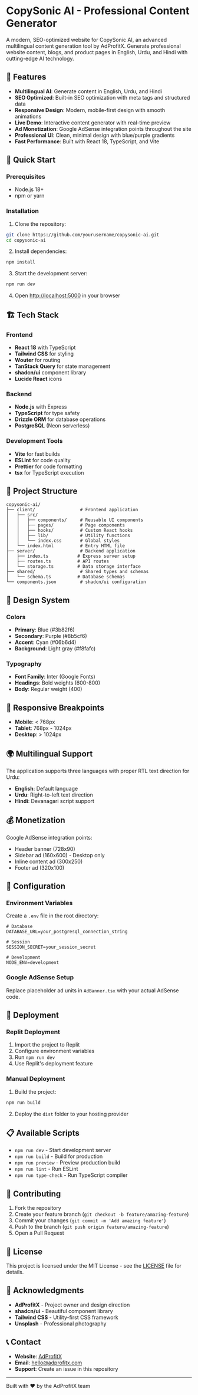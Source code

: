 # CopySonic AI - Professional Content Generator

A modern, SEO-optimized website for CopySonic AI, an advanced multilingual content generation tool by AdProfitX. Generate professional website content, blogs, and product pages in English, Urdu, and Hindi with cutting-edge AI technology.

## 🌟 Features

- **Multilingual AI**: Generate content in English, Urdu, and Hindi
- **SEO Optimized**: Built-in SEO optimization with meta tags and structured data
- **Responsive Design**: Modern, mobile-first design with smooth animations
- **Live Demo**: Interactive content generator with real-time preview
- **Ad Monetization**: Google AdSense integration points throughout the site
- **Professional UI**: Clean, minimal design with blue/purple gradients
- **Fast Performance**: Built with React 18, TypeScript, and Vite

## 🚀 Quick Start

### Prerequisites

- Node.js 18+ 
- npm or yarn

### Installation

1. Clone the repository:
```bash
git clone https://github.com/yourusername/copysonic-ai.git
cd copysonic-ai
```

2. Install dependencies:
```bash
npm install
```

3. Start the development server:
```bash
npm run dev
```

4. Open [http://localhost:5000](http://localhost:5000) in your browser

## 🏗️ Tech Stack

### Frontend
- **React 18** with TypeScript
- **Tailwind CSS** for styling
- **Wouter** for routing
- **TanStack Query** for state management
- **shadcn/ui** component library
- **Lucide React** icons

### Backend
- **Node.js** with Express
- **TypeScript** for type safety
- **Drizzle ORM** for database operations
- **PostgreSQL** (Neon serverless)

### Development Tools
- **Vite** for fast builds
- **ESLint** for code quality
- **Prettier** for code formatting
- **tsx** for TypeScript execution

## 📁 Project Structure

```
copysonic-ai/
├── client/                 # Frontend application
│   ├── src/
│   │   ├── components/     # Reusable UI components
│   │   ├── pages/          # Page components
│   │   ├── hooks/          # Custom React hooks
│   │   ├── lib/            # Utility functions
│   │   └── index.css       # Global styles
│   └── index.html          # Entry HTML file
├── server/                 # Backend application
│   ├── index.ts           # Express server setup
│   ├── routes.ts          # API routes
│   └── storage.ts         # Data storage interface
├── shared/                 # Shared types and schemas
│   └── schema.ts          # Database schemas
└── components.json         # shadcn/ui configuration
```

## 🎨 Design System

### Colors
- **Primary**: Blue (#3b82f6)
- **Secondary**: Purple (#8b5cf6)
- **Accent**: Cyan (#06b6d4)
- **Background**: Light gray (#f8fafc)

### Typography
- **Font Family**: Inter (Google Fonts)
- **Headings**: Bold weights (600-800)
- **Body**: Regular weight (400)

## 📱 Responsive Breakpoints

- **Mobile**: < 768px
- **Tablet**: 768px - 1024px
- **Desktop**: > 1024px

## 🌍 Multilingual Support

The application supports three languages with proper RTL text direction for Urdu:

- **English**: Default language
- **Urdu**: Right-to-left text direction
- **Hindi**: Devanagari script support

## 💰 Monetization

Google AdSense integration points:
- Header banner (728x90)
- Sidebar ad (160x600) - Desktop only
- Inline content ad (300x250)
- Footer ad (320x100)

## 🔧 Configuration

### Environment Variables

Create a `.env` file in the root directory:

```env
# Database
DATABASE_URL=your_postgresql_connection_string

# Session
SESSION_SECRET=your_session_secret

# Development
NODE_ENV=development
```

### Google AdSense Setup

Replace placeholder ad units in `AdBanner.tsx` with your actual AdSense code.

## 🚀 Deployment

### Replit Deployment

1. Import the project to Replit
2. Configure environment variables
3. Run `npm run dev`
4. Use Replit's deployment feature

### Manual Deployment

1. Build the project:
```bash
npm run build
```

2. Deploy the `dist` folder to your hosting provider

## 📋 Available Scripts

- `npm run dev` - Start development server
- `npm run build` - Build for production
- `npm run preview` - Preview production build
- `npm run lint` - Run ESLint
- `npm run type-check` - Run TypeScript compiler

## 🤝 Contributing

1. Fork the repository
2. Create your feature branch (`git checkout -b feature/amazing-feature`)
3. Commit your changes (`git commit -m 'Add amazing feature'`)
4. Push to the branch (`git push origin feature/amazing-feature`)
5. Open a Pull Request

## 📄 License

This project is licensed under the MIT License - see the [LICENSE](LICENSE) file for details.

## 🙏 Acknowledgments

- **AdProfitX** - Project owner and design direction
- **shadcn/ui** - Beautiful component library
- **Tailwind CSS** - Utility-first CSS framework
- **Unsplash** - Professional photography

## 📞 Contact

- **Website**: [AdProfitX](https://adprofitx.com)
- **Email**: hello@adprofitx.com
- **Support**: Create an issue in this repository

---

Built with ❤️ by the AdProfitX team